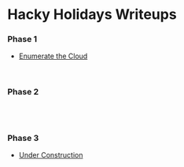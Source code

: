 # Hacky Holidays Writeups

<h3>Phase 1</h3>
<ul><li><a href='https://github.com/AusCryptor82/Hacky-Holidays-Writeups/blob/main/Enumerate%20Cloud.pdf'>Enumerate the Cloud</a></li></ul>
<br>
<h3>Phase 2</h3>
<br/>
<br>
<h3>Phase 3</h3>
<ul><li><a href='https://github.com/AusCryptor82/Hacky-Holidays-Writeups/blob/main/Under%20Construction.pdf'>Under Construction</a></li></ul>
